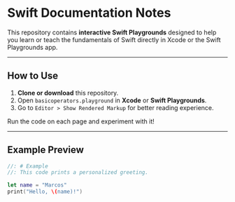 # Swift Documentation Notes

This repository contains **interactive Swift Playgrounds** designed to help you learn or teach the fundamentals of Swift directly in Xcode or the Swift Playgrounds app.

---

## How to Use

1. **Clone or download** this repository.
2. Open `basicoperators.playground` in **Xcode** or **Swift Playgrounds**.
3. Go to `Editor > Show Rendered Markup` for better reading experience.

Run the code on each page and experiment with it!

---

## Example Preview

```swift
//: # Example
//: This code prints a personalized greeting.

let name = "Marcos"
print("Hello, \(name)!")